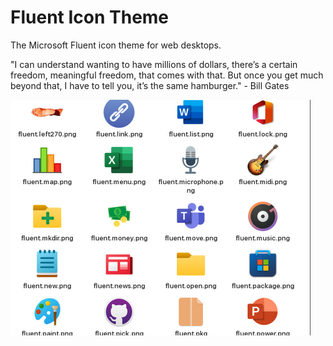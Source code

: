 # Fluent Icon Theme

The Microsoft Fluent icon theme for web desktops.

"I can understand wanting to have millions of dollars, there’s a certain freedom, meaningful freedom, that comes with that. But once you get much beyond that, I have to tell you, it’s the same hamburger." - Bill Gates

![Screenshot](https://github.com/infofintech/fluent/blob/main/fluent.screenshot.png?raw=true)
